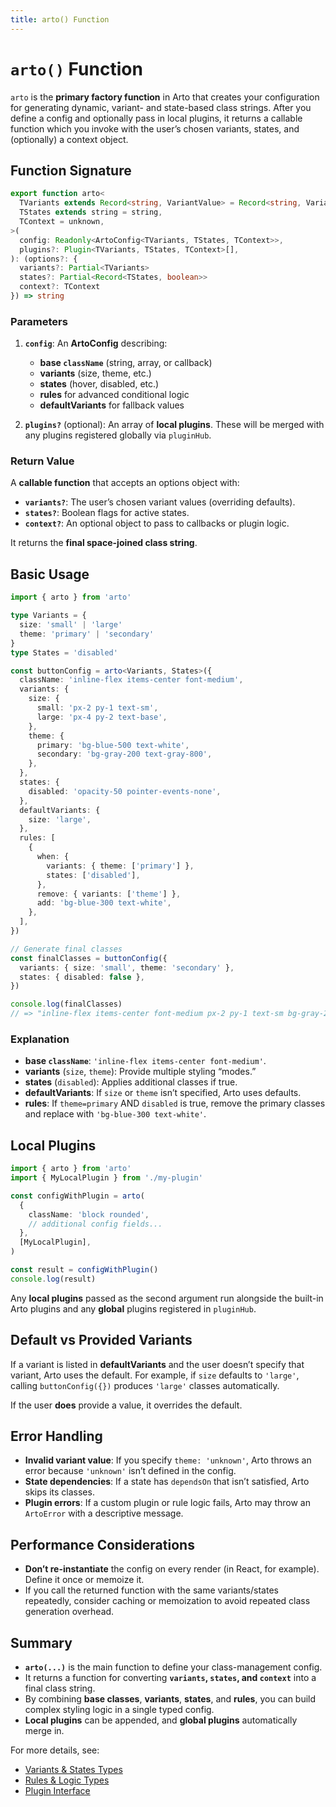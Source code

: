 ```yaml
---
title: arto() Function
---
```


# `arto()` Function

`arto` is the **primary factory function** in Arto that creates your configuration for generating dynamic, variant- and state-based class strings. After you define a config and optionally pass in local plugins, it returns a callable function which you invoke with the user’s chosen variants, states, and (optionally) a context object.

## Function Signature

```ts
export function arto<
  TVariants extends Record<string, VariantValue> = Record<string, VariantValue>,
  TStates extends string = string,
  TContext = unknown,
>(
  config: Readonly<ArtoConfig<TVariants, TStates, TContext>>,
  plugins?: Plugin<TVariants, TStates, TContext>[],
): (options?: {
  variants?: Partial<TVariants>
  states?: Partial<Record<TStates, boolean>>
  context?: TContext
}) => string
```

### Parameters

1. **`config`**: An **ArtoConfig** describing:

   - **base `className`** (string, array, or callback)
   - **variants** (size, theme, etc.)
   - **states** (hover, disabled, etc.)
   - **rules** for advanced conditional logic
   - **defaultVariants** for fallback values

2. **`plugins?`** (optional): An array of **local plugins**. These will be merged with any plugins registered globally via `pluginHub`.

### Return Value

A **callable function** that accepts an options object with:

- **`variants?`**: The user’s chosen variant values (overriding defaults).
- **`states?`**: Boolean flags for active states.
- **`context?`**: An optional object to pass to callbacks or plugin logic.

It returns the **final space-joined class string**.

## Basic Usage

```ts
import { arto } from 'arto'

type Variants = {
  size: 'small' | 'large'
  theme: 'primary' | 'secondary'
}
type States = 'disabled'

const buttonConfig = arto<Variants, States>({
  className: 'inline-flex items-center font-medium',
  variants: {
    size: {
      small: 'px-2 py-1 text-sm',
      large: 'px-4 py-2 text-base',
    },
    theme: {
      primary: 'bg-blue-500 text-white',
      secondary: 'bg-gray-200 text-gray-800',
    },
  },
  states: {
    disabled: 'opacity-50 pointer-events-none',
  },
  defaultVariants: {
    size: 'large',
  },
  rules: [
    {
      when: {
        variants: { theme: ['primary'] },
        states: ['disabled'],
      },
      remove: { variants: ['theme'] },
      add: 'bg-blue-300 text-white',
    },
  ],
})

// Generate final classes
const finalClasses = buttonConfig({
  variants: { size: 'small', theme: 'secondary' },
  states: { disabled: false },
})

console.log(finalClasses)
// => "inline-flex items-center font-medium px-2 py-1 text-sm bg-gray-200 text-gray-800"
```

### Explanation

- **base `className`**: `'inline-flex items-center font-medium'`.
- **variants** (`size`, `theme`): Provide multiple styling “modes.”
- **states** (`disabled`): Applies additional classes if true.
- **defaultVariants**: If `size` or `theme` isn’t specified, Arto uses defaults.
- **rules**: If `theme=primary` AND `disabled` is true, remove the primary classes and replace with `'bg-blue-300 text-white'`.

## Local Plugins

```ts
import { arto } from 'arto'
import { MyLocalPlugin } from './my-plugin'

const configWithPlugin = arto(
  {
    className: 'block rounded',
    // additional config fields...
  },
  [MyLocalPlugin],
)

const result = configWithPlugin()
console.log(result)
```

Any **local plugins** passed as the second argument run alongside the built-in Arto plugins and any **global** plugins registered in `pluginHub`.

## Default vs Provided Variants

If a variant is listed in **defaultVariants** and the user doesn’t specify that variant, Arto uses the default. For example, if `size` defaults to `'large'`, calling `buttonConfig({})` produces `'large'` classes automatically.

If the user **does** provide a value, it overrides the default.

## Error Handling

- **Invalid variant value**: If you specify `theme: 'unknown'`, Arto throws an error because `'unknown'` isn’t defined in the config.
- **State dependencies**: If a state has `dependsOn` that isn’t satisfied, Arto skips its classes.
- **Plugin errors**: If a custom plugin or rule logic fails, Arto may throw an `ArtoError` with a descriptive message.

## Performance Considerations

- **Don’t re-instantiate** the config on every render (in React, for example). Define it once or memoize it.
- If you call the returned function with the same variants/states repeatedly, consider caching or memoization to avoid repeated class generation overhead.

## Summary

- **`arto(...)`** is the main function to define your class-management config.
- It returns a function for converting **`variants`, `states`, and `context`** into a final class string.
- By combining **base classes**, **variants**, **states**, and **rules**, you can build complex styling logic in a single typed config.
- **Local plugins** can be appended, and **global plugins** automatically merge in.

For more details, see:

- [Variants & States Types](/api/variants-states-types)
- [Rules & Logic Types](/api/rules-types)
- [Plugin Interface](/api/plugin-interface)
